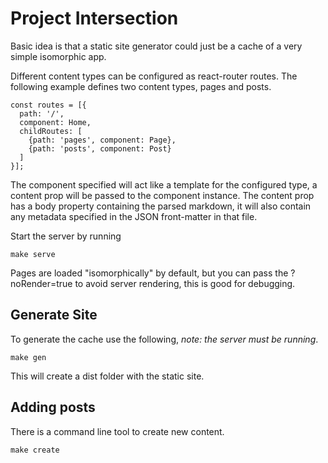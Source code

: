 # Project Intersection

Basic idea is that a static site generator could just be a cache of a very simple isomorphic app.

Different content types can be configured as react-router routes.  The following example defines two content types, pages and posts.

```
const routes = [{ 
  path: '/',
  component: Home,
  childRoutes: [
    {path: 'pages', component: Page},
    {path: 'posts', component: Post}
  ]
}];
```

The component specified will act like a template for the configured type, a content prop will be passed to the component instance.  The content prop has a body property containing the parsed markdown, it will also contain any metadata specified in the JSON front-matter in that file.

Start the server by running 

```
make serve
```

Pages are loaded "isomorphically" by default, but you can pass the ?noRender=true to avoid server rendering, this is good for debugging.

## Generate Site

To generate the cache use the following, *note: the server must be running*.

```
make gen
```

This will create a dist folder with the static site.

## Adding posts

There is a command line tool to create new content.  

```
make create
```
